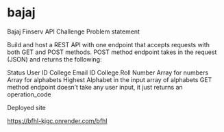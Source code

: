 # bajaj
Bajaj Finserv API Challenge
Problem statement

Build and host a REST API with one endpoint that accepts requests with both GET and POST methods.
POST method endpoint takes in the request (JSON) and returns the following:


Status
User ID
College Email ID
College Roll Number
Array for numbers
Array for alphabets
Highest Alphabet in the input array of alphabets
GET method endpoint doesn’t take any user input, it just returns an operation_code


Deployed site

https://bfhl-kjgc.onrender.com/bfhl
